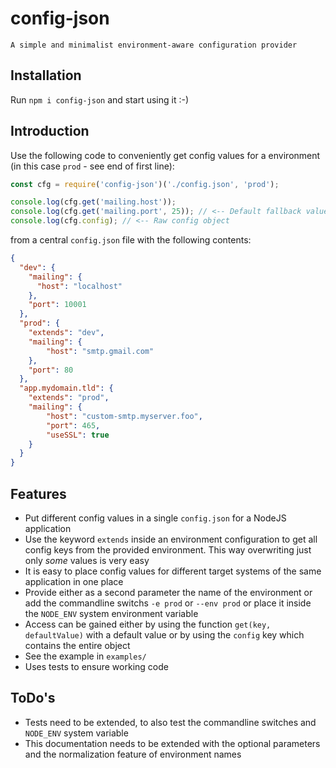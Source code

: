 # config-json

    A simple and minimalist environment-aware configuration provider

## Installation

Run `npm i config-json` and start using it :-)

## Introduction

Use the following code to conveniently get config values for a environment (in this case `prod` - see end of first line):

```javascript
const cfg = require('config-json')('./config.json', 'prod');

console.log(cfg.get('mailing.host'));
console.log(cfg.get('mailing.port', 25)); // <-- Default fallback value
console.log(cfg.config); // <-- Raw config object
```

from a central `config.json` file with the following contents:

```json
{
  "dev": {
    "mailing": {
      "host": "localhost"
    },
    "port": 10001
  },
  "prod": {
    "extends": "dev",
    "mailing": {
        "host": "smtp.gmail.com"
    },
    "port": 80
  },
  "app.mydomain.tld": {
    "extends": "prod",
    "mailing": {
        "host": "custom-smtp.myserver.foo",
        "port": 465,
        "useSSL": true
    }
  }
}
```

## Features

 - Put different config values in a single `config.json` for a NodeJS application
 - Use the keyword `extends` inside an environment configuration to get all config keys from the provided environment. This way overwriting just only _some_ values is very easy
 - It is easy to place config values for different target systems of the same application in one place
 - Provide either as a second parameter the name of the environment or add the commandline switchs `-e prod` or `--env prod` or place it inside the `NODE_ENV` system environment variable
 - Access can be gained either by using the function `get(key, defaultValue)` with a default value or by using the `config` key which contains the entire object
 - See the example in `examples/`
 - Uses tests to ensure working code
 

## ToDo's

 - Tests need to be extended, to also test the commandline switches and `NODE_ENV` system variable
 - This documentation needs to be extended with the optional parameters and the normalization feature of environment names
 
 
